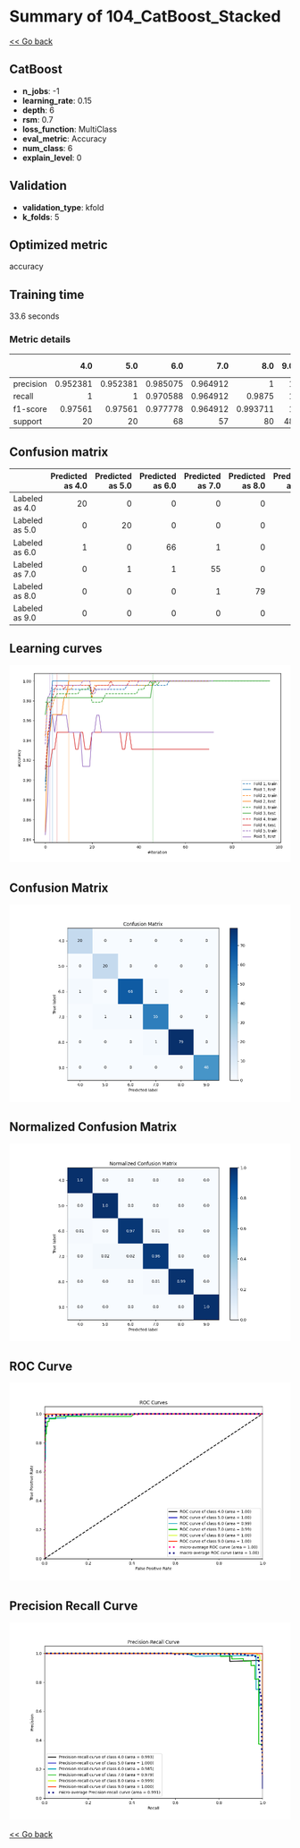 # Summary of 104_CatBoost_Stacked

[<< Go back](../README.md)


## CatBoost
- **n_jobs**: -1
- **learning_rate**: 0.15
- **depth**: 6
- **rsm**: 0.7
- **loss_function**: MultiClass
- **eval_metric**: Accuracy
- **num_class**: 6
- **explain_level**: 0

## Validation
 - **validation_type**: kfold
 - **k_folds**: 5

## Optimized metric
accuracy

## Training time

33.6 seconds

### Metric details
|           |       4.0 |       5.0 |       6.0 |       7.0 |       8.0 |   9.0 |   accuracy |   macro avg |   weighted avg |   logloss |
|:----------|----------:|----------:|----------:|----------:|----------:|------:|-----------:|------------:|---------------:|----------:|
| precision |  0.952381 |  0.952381 |  0.985075 |  0.964912 |  1        |     1 |   0.982935 |    0.975791 |       0.983209 |  0.579073 |
| recall    |  1        |  1        |  0.970588 |  0.964912 |  0.9875   |     1 |   0.982935 |    0.987167 |       0.982935 |  0.579073 |
| f1-score  |  0.97561  |  0.97561  |  0.977778 |  0.964912 |  0.993711 |     1 |   0.982935 |    0.98127  |       0.98297  |  0.579073 |
| support   | 20        | 20        | 68        | 57        | 80        |    48 |   0.982935 |  293        |     293        |  0.579073 |


## Confusion matrix
|                |   Predicted as 4.0 |   Predicted as 5.0 |   Predicted as 6.0 |   Predicted as 7.0 |   Predicted as 8.0 |   Predicted as 9.0 |
|:---------------|-------------------:|-------------------:|-------------------:|-------------------:|-------------------:|-------------------:|
| Labeled as 4.0 |                 20 |                  0 |                  0 |                  0 |                  0 |                  0 |
| Labeled as 5.0 |                  0 |                 20 |                  0 |                  0 |                  0 |                  0 |
| Labeled as 6.0 |                  1 |                  0 |                 66 |                  1 |                  0 |                  0 |
| Labeled as 7.0 |                  0 |                  1 |                  1 |                 55 |                  0 |                  0 |
| Labeled as 8.0 |                  0 |                  0 |                  0 |                  1 |                 79 |                  0 |
| Labeled as 9.0 |                  0 |                  0 |                  0 |                  0 |                  0 |                 48 |

## Learning curves
![Learning curves](learning_curves.png)
## Confusion Matrix

![Confusion Matrix](confusion_matrix.png)


## Normalized Confusion Matrix

![Normalized Confusion Matrix](confusion_matrix_normalized.png)


## ROC Curve

![ROC Curve](roc_curve.png)


## Precision Recall Curve

![Precision Recall Curve](precision_recall_curve.png)



[<< Go back](../README.md)
